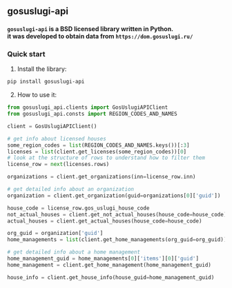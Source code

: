 ## gosuslugi-api

#### `gosuslugi-api` is a BSD licensed library written in Python.<br>it was developed to obtain data from `https://dom.gosuslugi.ru/`

### Quick start


1. Install the library:
```bash
pip install gosuslugi-api
```

2. How to use it:

```Python
from gosuslugi_api.clients import GosUslugiAPIClient
from gosuslugi_api.consts import REGION_CODES_AND_NAMES

client = GosUslugiAPIClient()

# get info about licensed houses
some_region_codes = list(REGION_CODES_AND_NAMES.keys())[:3]
licenses = list(client.get_licenses(some_region_codes))[0]
# look at the structure of rows to understand how to filter them
license_row = next(licenses.rows)

organizations = client.get_organizations(inn=license_row.inn)

# get detailed info about an organization
organization = client.get_organization(guid=organizations[0]['guid'])

house_code = license_row.gos_uslugi_house_code
not_actual_houses = client.get_not_actual_houses(house_code=house_code)
actual_houses = client.get_actual_houses(house_code=house_code)

org_guid = organization['guid']
home_managements = list(client.get_home_managements(org_guid=org_guid))

# get detailed info about a home management
home_management_guid = home_managements[0]['items'][0]['guid']
home_management = client.get_home_management(home_management_guid)

house_info = client.get_house_info(house_guid=home_management_guid)
```
